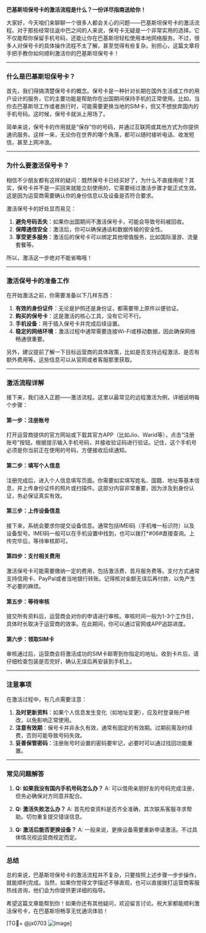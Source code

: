 **巴基斯坦保号卡的激活流程是什么？一份详尽指南送给你！**

大家好，今天咱们来聊聊一个很多人都会关心的问题——巴基斯坦保号卡的激活流程。对于那些经常往返中巴之间的人来说，保号卡无疑是一个非常实用的选择。它不仅能帮你保留手机号码，还能让你在巴基斯坦轻松使用本地网络服务。不过，很多人对保号卡的具体操作流程不太了解，甚至觉得有些复杂。别担心，这篇文章将手把手教你如何顺利激活你的巴基斯坦保号卡！

---

### **什么是巴基斯坦保号卡？**
首先，我们得搞清楚保号卡的概念。保号卡是一种针对长期在国外生活或工作的用户设计的服务，它的主要功能是帮助你在出国期间保持手机的正常使用。比如，当你去巴基斯坦工作或者旅行时，可能需要更换当地的SIM卡，但又不想放弃国内的手机号码。这时候，保号卡就派上用场了。

简单来说，保号卡的作用就是“保存”你的号码，并通过互联网或其他方式为你提供通讯服务。这样一来，无论你在世界的哪个角落，都可以随时接听电话、收发短信，甚至上网冲浪。

---

### **为什么要激活保号卡？**
相信不少朋友都有这样的疑问：既然保号卡已经买好了，为什么不直接用呢？其实，保号卡并不是一买回来就能立刻使用的，它需要经过激活步骤才能正式生效。这是因为运营商需要确认你的身份信息以及设备是否符合要求。

激活保号卡的好处显而易见：
1. **避免号码丢失**：如果你出国期间不激活保号卡，可能会导致号码被回收。
2. **保障通信安全**：激活后，你可以确保通话和数据传输的安全性。
3. **享受更多服务**：激活后的保号卡可以绑定其他增值服务，比如国际漫游、流量套餐等。

所以，激活这一步绝对不能省略哦！

---

### **激活保号卡的准备工作**
在开始激活之前，你需要准备以下几样东西：
1. **有效的身份证件**：无论是护照还是身份证，都需要带上原件以便验证。
2. **购买的保号卡**：这是激活的核心工具，没有它可不行。
3. **手机设备**：用于插入保号卡并完成后续设置。
4. **稳定的网络环境**：激活过程中通常需要连接Wi-Fi或移动数据，因此确保网络畅通很重要。

另外，建议提前了解一下目标运营商的具体政策，比如是否支持远程激活、是否有额外费用等。这些信息可以从官网或者客服那里获取。

---

### **激活流程详解**
接下来，我们进入正题——激活流程。这里以最常见的远程激活为例，详细说明每个步骤：

#### **第一步：注册账号**
打开运营商提供的官方网站或下载其官方APP（比如Jio、Warid等），点击“注册账号”按钮。根据提示输入手机号码，并接收验证码进行验证。记住，这个手机号必须是你当前正在使用的号码，方便接收后续通知。

#### **第二步：填写个人信息**
注册完成后，进入个人信息填写页面。你需要如实填写姓名、国籍、地址等基本信息，并上传身份证件的照片或扫描件。这部分内容非常重要，因为涉及到身份认证，务必保证真实有效。

#### **第三步：上传设备信息**
接下来，系统会要求你提交设备信息。通常包括IMEI码（手机唯一标识符）以及设备型号。IMEI码一般可以在手机设置中找到，也可以拨打*#06#直接查询。上传完毕后，等待审核即可。

#### **第四步：支付相关费用**
激活保号卡可能需要缴纳一定的费用，包括激活费、首月服务费等。支付方式通常支持信用卡、PayPal或者当地银行转账。记得核对金额无误后再付款，以免产生不必要的麻烦。

#### **第五步：等待审核**
提交所有资料后，运营商会对你的申请进行审核。审核时间一般为1-3个工作日，具体时长取决于运营商的效率。在此期间，你可以通过官网或APP追踪进度。

#### **第六步：领取SIM卡**
审核通过后，运营商会将激活成功的SIM卡邮寄到你指定的地址。收到卡片后，请仔细检查包装是否完好，确认无误后再安装到手机上。

---

### **注意事项**
在激活过程中，有几点需要注意：
1. **及时更新资料**：如果个人信息发生变化（如地址变更），应及时登录账户修改，以免影响正常使用。
2. **注意有效期**：保号卡并非永久有效，通常有固定的有效期。过期前需及时续费，否则可能导致号码失效。
3. **妥善保管密码**：注册账号时设置的密码要牢记，必要时可以通过找回功能重置。

---

### **常见问题解答**
1. **Q: 如果我没有国内手机号码怎么办？**
   A: 可以借用亲朋好友的号码完成注册，但务必确保对方同意并配合。

2. **Q: 激活失败怎么办？**
   A: 首先检查资料是否齐全准确，其次联系客服寻求帮助。切勿重复提交错误信息。

3. **Q: 激活后能否更换设备？**
   A: 一般来说，更换设备需要重新申请激活。不过具体情况视运营商规定而定。

---

### **总结**
总的来说，巴基斯坦保号卡的激活流程并不复杂，只要按照上述步骤一步步操作，就能顺利完成。当然，如果你觉得文字描述不够直观，也可以直接拨打运营商客服热线咨询，他们会为你提供更详细的指导。

希望这篇文章能帮到你！如果你还有其他疑问，欢迎留言讨论。祝大家都能顺利激活保号卡，在巴基斯坦畅享无忧通讯体验！

[TG💪+ @jx0703 ![Image](https://github.com/user-attachments/assets/dbca1d08-cadb-493c-b0ec-ad6f7a83f270)]
